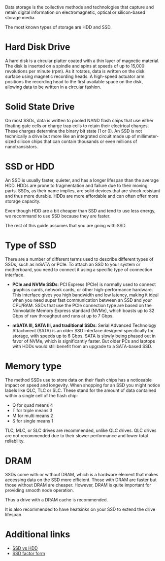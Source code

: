 Data storage is the collective methods and technologies that capture and retain digital information on electromagnetic, optical or silicon-based storage media.  

The most known types of storage are HDD and SSD.

# Hard Disk Drive
A hard disk is a circular platter coated with a thin layer of magnetic material. The disk is inserted on a spindle and spins at speeds of up to 15,000 revolutions per minute (rpm). As it rotates, data is written on the disk surface using magnetic recording heads. A high-speed actuator arm positions the recording head to the first available space on the disk, allowing data to be written in a circular fashion.

# Solid State Drive
On most SSDs, data is written to pooled NAND flash chips that use either floating gate cells or charge trap cells to retain their electrical charges. These charges determine the binary bit state (1 or 0). An SSD is not technically a drive but more like an integrated circuit made up of millimeter-sized silicon chips that can contain thousands or even millions of nanotransistors.  

# SSD or HDD
An SSD is usually faster, quieter, and has a longer lifespan than the average HDD. HDDs are prone to fragmentation and failure due to their moving parts. SSDs, as their name implies, are solid devices that are shock resistant and thus more durable. HDDs are more affordable and can often offer more storage capacity.  

Even though HDD are a bit cheaper than SSD and tend to use less energy, we recommand to use SSD because they are faster.  

The rest of this guide assumes that you are going with SSD.

# Type of SSD
There are a number of different terms used to describe different types of SSDs, such as mSATA or PCIe. To attach an SSD to your system or motherboard, you need to connect it using a specific type of connection interface.

- **PCIe and NVMe SSDs**: PCI Express (PCIe) is normally used to connect graphics cards, network cards, or other high-performance hardware. This interface gives you high bandwidth and low latency, making it ideal when you need super fast communication between an SSD and your CPU/RAM. SSDs that use the PCIe connection type are based on the Nonvolatile Memory Express standard (NVMe), which boasts up to 32 Gbps of raw throughput and runs at up to 7 Gbps.

- **mSATA III, SATA III, and traditional SSDs**: Serial Advanced Technology Attachment (SATA) is an older SSD interface designed specifically for storage, with speeds up to 6 Gbps. SATA is slowly being phased out in favor of NVMe, which is significantly faster. But older PCs and laptops with HDDs would still benefit from an upgrade to a SATA-based SSD.

# Memory type
The method SSDs use to store data on their flash chips has a noticeable impact on speed and longevity. When shopping for an SSD you might notice labels like QLC, TLC or SLC. These stand for the amount of data contained within a single cell of the flash chip:  
- Q for quad means 4
- T for triple means 3
- M for multi means 2
- S for single means 1

TLC, MLC, or SLC drives are recommended, unlike QLC drives. QLC drives are not recommended due to their slower performance and lower total reliability.

# DRAM
SSDs come with or without DRAM, which is a hardware element that makes accessing data on the SSD more efficient. Those with DRAM are faster but those without DRAM are cheaper. However, DRAM is quite important for providing smooth node operation.  

Thus a drive with a DRAM cache is recommended.  


It is also recommended to have heatsinks on your SSD to extend the drive lifespan.

# Additional links
- [SSD vs HDD](https://www.crucial.com/articles/about-ssd/ssd-vs-hdd)
- [SSD factor form](https://www.crucial.in/articles/about-ssd/ssd-form-factors)